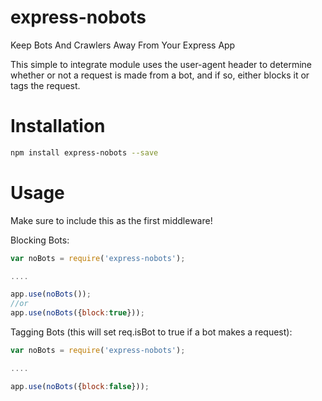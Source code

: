 # express-nobots
Keep Bots And Crawlers Away From Your Express App

This simple to integrate module uses the user-agent header to determine whether or not a request is made from a bot, and if so, either blocks it or tags the request.

Installation
=====

```bash
npm install express-nobots --save
```

Usage
=====
Make sure to include this as the first middleware!

Blocking Bots:
```javascript
var noBots = require('express-nobots');

....

app.use(noBots());
//or
app.use(noBots({block:true}));
```

Tagging Bots (this will set req.isBot to true if a bot makes a request):
```javascript
var noBots = require('express-nobots');

....

app.use(noBots({block:false}));
```